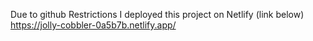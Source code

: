 Due to github Restrictions I deployed this project on Netlify (link below)
https://jolly-cobbler-0a5b7b.netlify.app/
